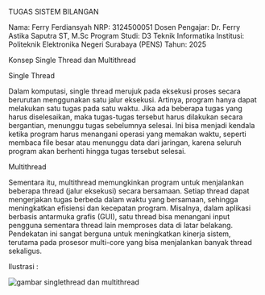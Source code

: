 TUGAS SISTEM BILANGAN

Nama: Ferry Ferdiansyah
NRP: 3124500051
Dosen Pengajar: Dr. Ferry Astika Saputra ST, M.Sc
Program Studi: D3 Teknik Informatika
Institusi: Politeknik Elektronika Negeri Surabaya (PENS)
Tahun: 2025

Konsep Single Thread dan Multithread

Single Thread

Dalam komputasi, single thread merujuk pada eksekusi proses secara berurutan menggunakan satu jalur eksekusi. Artinya, program hanya dapat melakukan satu tugas pada satu waktu. Jika ada beberapa tugas yang harus diselesaikan, maka tugas-tugas tersebut harus dilakukan secara bergantian, menunggu tugas sebelumnya selesai. Ini bisa menjadi kendala ketika program harus menangani operasi yang memakan waktu, seperti membaca file besar atau menunggu data dari jaringan, karena seluruh program akan berhenti hingga tugas tersebut selesai.

Multithread

Sementara itu, multithread memungkinkan program untuk menjalankan beberapa thread (jalur eksekusi) secara bersamaan. Setiap thread dapat mengerjakan tugas berbeda dalam waktu yang bersamaan, sehingga meningkatkan efisiensi dan kecepatan program. Misalnya, dalam aplikasi berbasis antarmuka grafis (GUI), satu thread bisa menangani input pengguna sementara thread lain memproses data di latar belakang. Pendekatan ini sangat berguna untuk meningkatkan kinerja sistem, terutama pada prosesor multi-core yang bisa menjalankan banyak thread sekaligus.

Ilustrasi :

![gambar singlethread dan multithread](https://github.com/user-attachments/assets/a637f687-7f7f-4483-9294-2b3e833aa562)


